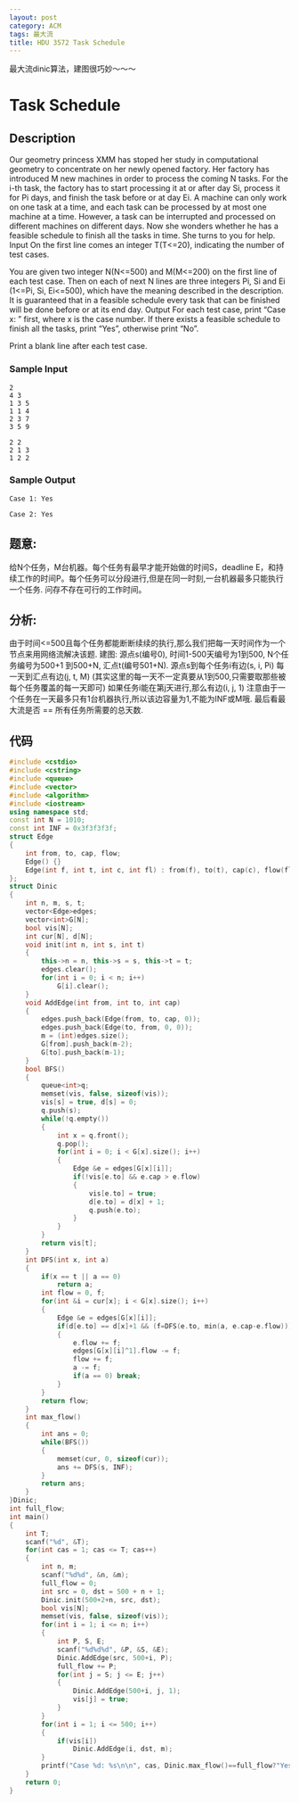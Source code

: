 ```yaml
---
layout: post
category: ACM
tags: 最大流
title: HDU 3572 Task Schedule 
---
```

最大流dinic算法，建图很巧妙～～～
<!--more-->
# Task Schedule

## Description
Our geometry princess XMM has stoped her study in computational geometry to concentrate on her newly opened factory. Her factory has introduced M new machines in order to process the coming N tasks. For the i-th task, the factory has to start processing it at or after day Si, process it for Pi days, and finish the task before or at day Ei. A machine can only work on one task at a time, and each task can be processed by at most one machine at a time. However, a task can be interrupted and processed on different machines on different days. 
Now she wonders whether he has a feasible schedule to finish all the tasks in time. She turns to you for help. 
Input
On the first line comes an integer T(T<=20), indicating the number of test cases. 

You are given two integer N(N<=500) and M(M<=200) on the first line of each test case. Then on each of next N lines are three integers Pi, Si and Ei (1<=Pi, Si, Ei<=500), which have the meaning described in the description. It is guaranteed that in a feasible schedule every task that can be finished will be done before or at its end day. 
Output
For each test case, print “Case x: ” first, where x is the case number. If there exists a feasible schedule to finish all the tasks, print “Yes”, otherwise print “No”. 

Print a blank line after each test case. 
### Sample Input
```
2
4 3
1 3 5 
1 1 4
2 3 7
3 5 9

2 2
2 1 3
1 2 2
```

### Sample Output
```
Case 1: Yes
   
Case 2: Yes
```

## 题意:
给N个任务，M台机器。每个任务有最早才能开始做的时间S，deadline E，和持续工作的时间P。每个任务可以分段进行,但是在同一时刻,一台机器最多只能执行一个任务. 问存不存在可行的工作时间。
## 分析:
由于时间<=500且每个任务都能断断续续的执行,那么我们把每一天时间作为一个节点来用网络流解决该题.
建图: 源点s(编号0), 时间1-500天编号为1到500, N个任务编号为500+1 到500+N, 汇点t(编号501+N).
源点s到每个任务i有边(s, i, Pi)
每一天到汇点有边(j, t, M) (其实这里的每一天不一定真要从1到500,只需要取那些被每个任务覆盖的每一天即可)
如果任务i能在第j天进行,那么有边(i, j, 1) 注意由于一个任务在一天最多只有1台机器执行,所以该边容量为1,不能为INF或M哦.
最后看最大流是否 == 所有任务所需要的总天数.

## 代码
```c++
#include <cstdio>
#include <cstring>
#include <queue>
#include <vector>
#include <algorithm>
#include <iostream>
using namespace std;
const int N = 1010;
const int INF = 0x3f3f3f3f;
struct Edge
{
    int from, to, cap, flow;
    Edge() {}
    Edge(int f, int t, int c, int fl) : from(f), to(t), cap(c), flow(fl) {}
};
struct Dinic
{
    int n, m, s, t;
    vector<Edge>edges;
    vector<int>G[N];
    bool vis[N];
    int cur[N], d[N];
    void init(int n, int s, int t)
    {
        this->n = n, this->s = s, this->t = t;
        edges.clear();
        for(int i = 0; i < n; i++)
            G[i].clear();
    }
    void AddEdge(int from, int to, int cap)
    {
        edges.push_back(Edge(from, to, cap, 0));
        edges.push_back(Edge(to, from, 0, 0));
        m = (int)edges.size();
        G[from].push_back(m-2);
        G[to].push_back(m-1);
    }
    bool BFS()
    {
        queue<int>q;
        memset(vis, false, sizeof(vis));
        vis[s] = true, d[s] = 0;
        q.push(s);
        while(!q.empty())
        {
            int x = q.front();
            q.pop();
            for(int i = 0; i < G[x].size(); i++)
            {
                Edge &e = edges[G[x][i]];
                if(!vis[e.to] && e.cap > e.flow)
                {
                    vis[e.to] = true;
                    d[e.to] = d[x] + 1;
                    q.push(e.to);
                }
            }
        }
        return vis[t];
    }
    int DFS(int x, int a)
    {
        if(x == t || a == 0)
            return a;
        int flow = 0, f;
        for(int &i = cur[x]; i < G[x].size(); i++)
        {
            Edge &e = edges[G[x][i]];
            if(d[e.to] == d[x]+1 && (f=DFS(e.to, min(a, e.cap-e.flow)))>0)
            {
                e.flow += f;
                edges[G[x][i]^1].flow -= f;
                flow += f;
                a -= f;
                if(a == 0) break;
            }
        }
        return flow;
    }
    int max_flow()
    {
        int ans = 0;
        while(BFS())
        {
            memset(cur, 0, sizeof(cur));
            ans += DFS(s, INF);
        }
        return ans;
    }
}Dinic;
int full_flow;
int main()
{
    int T;
    scanf("%d", &T);
    for(int cas = 1; cas <= T; cas++)
    {
        int n, m;
        scanf("%d%d", &n, &m);
        full_flow = 0;
        int src = 0, dst = 500 + n + 1;
        Dinic.init(500+2+n, src, dst);
        bool vis[N];
        memset(vis, false, sizeof(vis));
        for(int i = 1; i <= n; i++)
        {
            int P, S, E;
            scanf("%d%d%d", &P, &S, &E);
            Dinic.AddEdge(src, 500+i, P);
            full_flow += P;
            for(int j = S; j <= E; j++)
            {
                Dinic.AddEdge(500+i, j, 1);
                vis[j] = true;
            }
        }
        for(int i = 1; i <= 500; i++)
        {
            if(vis[i])
                Dinic.AddEdge(i, dst, m);
        }
        printf("Case %d: %s\n\n", cas, Dinic.max_flow()==full_flow?"Yes":"No");
    }
    return 0;
}
```
